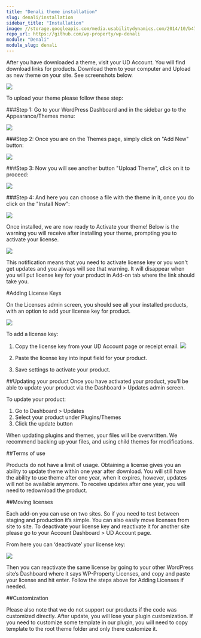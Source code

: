 ```yaml
---
title: "Denali theme installation"
slug: denali/installation
sidebar_title: "Installation"
image: //storage.googleapis.com/media.usabilitydynamics.com/2014/10/b47f84d8-wpproperty-theme-denali-icon-300x300.png
repo_url: https://github.com/wp-property/wp-denali
module: "Denali"
module_slug: denali
---
```


After you have downloaded a theme, visit your UD Account. You will find download links for products. Download them to your computer and Upload as new theme on your site. See screenshots below.

![](https://storage.googleapis.com/media.usabilitydynamics.com/2016/10/dcab0b93c1a44436ad8fea08990bc1c7.png)

To upload your theme please follow these step: 

###Step 1: Go to your WordPress Dashboard and in the sidebar go to the Appearance/Themes menu:

![](https://storage.googleapis.com/media.usabilitydynamics.com/2016/07/Screenshot-18.png) 

###Step 2: Once you are on the Themes page, simply click on "Add New" button: 

![](https://storage.googleapis.com/media.usabilitydynamics.com/2016/07/Screenshot-23.png)

###Step 3: Now you will see another button "Upload Theme", click on it to proceed:

![](https://storage.googleapis.com/media.usabilitydynamics.com/2016/07/upload.png)

###Step 4: And here you can choose a file with the theme in it, once you do click on the "Install Now":

![](https://storage.googleapis.com/media.usabilitydynamics.com/2016/07/Screenshot-23-1.png)

Once installed, we are now ready to Activate your theme!
Below is the warning you will receive after installing your theme, prompting you to activate your license. 

![](https://storage.googleapis.com/media.usabilitydynamics.com/2016/07/Screenshot-21.png)

This notification means that you need to activate license key or you won't get updates and you always will see that warning. It will disappear when you will put license key for your product in Add-on tab where the link should take you. 

#Adding License Keys

On the Licenses admin screen, you should see all your installed products, with an option to add your license key for product.

![](https://storage.googleapis.com/media.usabilitydynamics.com/2016/07/Screenshot-22.png)

To add a license key:

1. Copy the license key from your UD Account page or receipt email.
![](https://storage.googleapis.com/media.usabilitydynamics.com/2016/07/Screenshot-24-650x63.png)

2. Paste the license key into input field for your product.

3. Save settings to activate your product.


##Updating your product
Once you have activated your product, you’ll be able to update your product via the Dashboard > Updates admin screen.

To update your product:

1. Go to Dashboard > Updates
2. Select your product under Plugins/Themes
3. Click the update button

When updating plugins and themes, your files will be overwritten. We recommend backing up your files, and using child themes for modifications.

##Terms of use 

Products do not have a limit of usage. Obtaining a license gives you an ability to update theme within one year after download. You will still have the ability to use theme after one year, when it expires, however, updates will not be available anymore. To receive updates after one year, you will need to redownload the product. 


##Moving licenses

Each add-on you can use on two sites. So if you need to test between staging and production it’s simple. You can also easily move licenses from site to site. To deactivate your license key and reactivate it for another site please go to your Account Dashboard > UD Account page.

From here you can ‘deactivate’ your license key:

![](https://storage.googleapis.com/media.usabilitydynamics.com/2016/07/Screenshot-17.png)

Then you can reactivate the same license by going to your other WordPress site’s Dashboard where it says WP-Property Licenses, and copy and paste your license and hit enter. Follow the steps above for Adding Licenses if needed. 

##Customization

Please also note that we do not support our products if the code was customized directly. After update, you will lose your plugin customization. If you need to customize some template in our plugin, you will need to copy template to the root theme folder and only there customize it.
